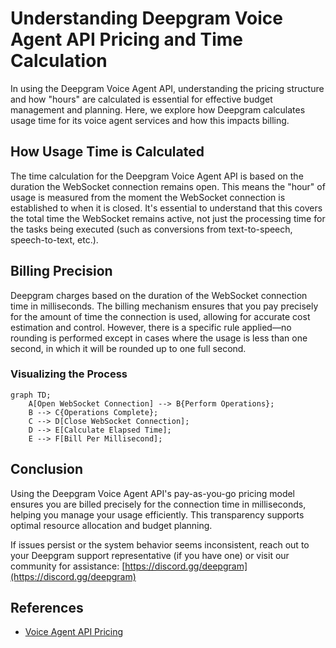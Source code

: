 # Understanding Deepgram Voice Agent API Pricing and Time Calculation

In using the Deepgram Voice Agent API, understanding the pricing structure and how "hours" are calculated is essential for effective budget management and planning. Here, we explore how Deepgram calculates usage time for its voice agent services and how this impacts billing.

## How Usage Time is Calculated

The time calculation for the Deepgram Voice Agent API is based on the duration the WebSocket connection remains open. This means the "hour" of usage is measured from the moment the WebSocket connection is established to when it is closed. It's essential to understand that this covers the total time the WebSocket remains active, not just the processing time for the tasks being executed (such as conversions from text-to-speech, speech-to-text, etc.).

## Billing Precision

Deepgram charges based on the duration of the WebSocket connection time in milliseconds. The billing mechanism ensures that you pay precisely for the amount of time the connection is used, allowing for accurate cost estimation and control. However, there is a specific rule applied—no rounding is performed except in cases where the usage is less than one second, in which it will be rounded up to one full second.

### Visualizing the Process

```mermaid
graph TD;
    A[Open WebSocket Connection] --> B{Perform Operations};
    B --> C{Operations Complete};
    C --> D[Close WebSocket Connection];
    D --> E[Calculate Elapsed Time];
    E --> F[Bill Per Millisecond];
```

## Conclusion

Using the Deepgram Voice Agent API's pay-as-you-go pricing model ensures you are billed precisely for the connection time in milliseconds, helping you manage your usage efficiently. This transparency supports optimal resource allocation and budget planning.

If issues persist or the system behavior seems inconsistent, reach out to your Deepgram support representative (if you have one) or visit our community for assistance: [https://discord.gg/deepgram](https://discord.gg/deepgram)

## References

- [Voice Agent API Pricing](https://developers.deepgram.com/docs/voice-agent#pricing)